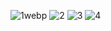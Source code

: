![1webp](https://github.com/user-attachments/assets/4422c9d4-90b0-4c90-9bd9-487e29636c5a)
![2](https://github.com/user-attachments/assets/bc96e988-7843-442f-89bd-9b1d8d3e4781)
![3](https://github.com/user-attachments/assets/1845fd10-bd22-4855-9b67-21d37c83711a)
![4](https://github.com/user-attachments/assets/d4152583-4592-4796-911c-adb7ab06840d)
